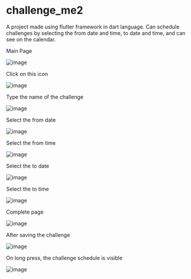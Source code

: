 # challenge_me2

A project made using flutter framework in dart language. 
Can schedule challenges by selecting the from date and time, to date and time, and can see on the calendar.


Main Page

![image](https://github.com/Anshul-Raina/challenge_me2/assets/103419677/5873824e-4956-4dd7-b35c-7280cf2694ae)

Click on this icon

![image](https://github.com/Anshul-Raina/challenge_me2/assets/103419677/657b2b14-a949-4915-a517-57a523f2361c)

Type the name of the challenge

![image](https://github.com/Anshul-Raina/challenge_me2/assets/103419677/a6f7cd45-2301-4e96-a253-bffe9a9ddd13)

Select the from date

![image](https://github.com/Anshul-Raina/challenge_me2/assets/103419677/802fed21-272c-483b-ac99-0921b6849695)

Select the from time

![image](https://github.com/Anshul-Raina/challenge_me2/assets/103419677/7cd2fe9a-49b7-4414-b04d-ef150ad23586)

Select the to date

![image](https://github.com/Anshul-Raina/challenge_me2/assets/103419677/8077c833-2ad0-47dd-86cd-f5209a3e54bc)

Select the to time

![image](https://github.com/Anshul-Raina/challenge_me2/assets/103419677/9a8981c0-630d-47ee-a30b-04c9ac915c38)

Complete page

![image](https://github.com/Anshul-Raina/challenge_me2/assets/103419677/6922f668-b971-45ca-8fb1-f847ae09cdd7)

After saving the challenge

![image](https://github.com/Anshul-Raina/challenge_me2/assets/103419677/685ae509-fa16-41a8-a3b6-8c1edee6bdb9)

On long press, the challenge schedule is visible

![image](https://github.com/Anshul-Raina/challenge_me2/assets/103419677/7040816a-ccf9-42c0-9d43-ff3d8f1ec3c4)


